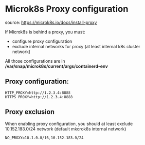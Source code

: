 # Microk8s Proxy configuration

source: https://microk8s.io/docs/install-proxy

If Microk8s is behind a proxy, you must:
- configure proxy configuration
- exclude internal networks for proxy (at least internal k8s cluster network)

All those configurations are in **/var/snap/microk8s/current/args/containerd-env**

## Proxy configuration:

```
HTTP_PROXY=http://1.2.3.4:8888
HTTPS_PROXY=http://1.2.3.4:8888
```

## Proxy exclusion
When enabling proxy configuration, you should at least exclude 10.152.183.0/24 network (default mkcrok8s internal network)
```
NO_PROXY=10.1.0.0/16,10.152.183.0/24
```
